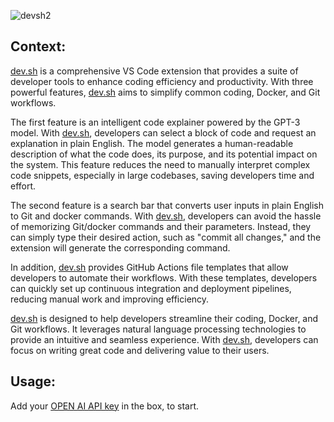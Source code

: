 
![devsh2](https://user-images.githubusercontent.com/90976669/235914921-7402feec-08aa-46ca-bc9f-7e6adb072dd0.png)



## Context:
[dev.sh](http://dev.sh/) is a comprehensive VS Code extension that provides a suite of developer tools to enhance coding efficiency and productivity. With three powerful features, [dev.sh]() aims to simplify common coding, Docker, and Git workflows.

The first feature is an intelligent code explainer powered by the GPT-3 model. With [dev.sh](), developers can select a block of code and request an explanation in plain English. The model generates a human-readable description of what the code does, its purpose, and its potential impact on the system. This feature reduces the need to manually interpret complex code snippets, especially in large codebases, saving developers time and effort.

The second feature is a search bar that converts user inputs in plain English to Git and docker commands. With [dev.sh](), developers can avoid the hassle of memorizing Git/docker commands and their parameters. Instead, they can simply type their desired action, such as "commit all changes," and the extension will generate the corresponding command.

In addition, [dev.sh]() provides GitHub Actions file templates that allow developers to automate their workflows. With these templates, developers can quickly set up continuous integration and deployment pipelines, reducing manual work and improving efficiency.

[dev.sh](http://dev.sh/) is designed to help developers streamline their coding, Docker, and Git workflows. It leverages natural language processing technologies to provide an intuitive and seamless experience. With [dev.sh](), developers can focus on writing great code and delivering value to their users.



## Usage:
Add your [OPEN AI API key](https://platform.openai.com/account/api-keys) in the box, to start.



